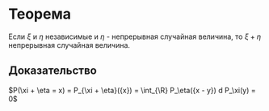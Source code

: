 # Теорема
Если $\xi$ и $\eta$ независимые и $\eta$ - непрерывная случайная величина, то $\xi + \eta$ непрерывная случайная величина.
## Доказательство
$P(\xi + \eta = x) = P_{\xi + \eta}({x}) = \int_{\R} P_\eta({x - y}) d P_\xi(y) = 0$ 